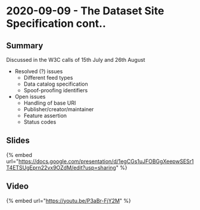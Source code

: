 # 2020-09-09 - The Dataset Site Specification cont..

## **Summary**

Discussed in the W3C calls of 15th July and 26th August

* Resolved \(?\) issues
  * Different feed types
  * Data catalog specification
  * Spoof-proofing identifiers
* Open issues
  * Handling of base URI
  * Publisher/creator/maintainer
  * Feature assertion
  * Status codes

## **Slides**

{% embed url="https://docs.google.com/presentation/d/1egCGs1uJFOBGgXeepwSESr1T4ETSUgEprn22vx9OZdM/edit?usp=sharing" %}

## **Video**

{% embed url="https://youtu.be/P3aBr-FjY2M" %}



